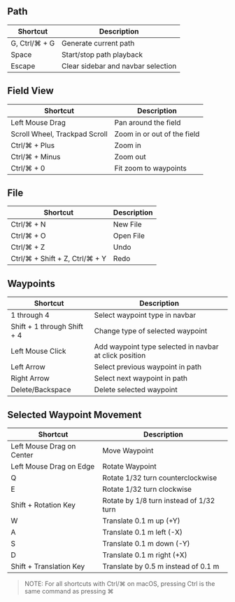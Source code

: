 ## Path

| Shortcut      | Description                        |
| ------------- | ---------------------------------- |
| G, Ctrl/⌘ + G | Generate current path              |
| Space         | Start/stop path playback           |
| Escape        | Clear sidebar and navbar selection |

## Field View

| Shortcut                      | Description                 |
| ----------------------------- | --------------------------- |
| Left Mouse Drag               | Pan around the field        |
| Scroll Wheel, Trackpad Scroll | Zoom in or out of the field |
| Ctrl/⌘ + Plus                 | Zoom in                     |
| Ctrl/⌘ + Minus                | Zoom out                    |
| Ctrl/⌘ + 0                    | Fit zoom to waypoints       |

## File

| Shortcut                       | Description |
| ------------------------------ | ----------- |
| Ctrl/⌘ + N                     | New File    |
| Ctrl/⌘ + O                     | Open File   |
| Ctrl/⌘ + Z                     | Undo        |
| Ctrl/⌘ + Shift + Z, Ctrl/⌘ + Y | Redo        |

## Waypoints

| Shortcut                       | Description                                            |
| ------------------------------ | ------------------------------------------------------ |
| 1 through 4                    | Select waypoint type in navbar                         |
| Shift + 1 through Shift + 4    | Change type of selected waypoint                       |
| Left Mouse Click               | Add waypoint type selected in navbar at click position |
| Left Arrow                     | Select previous waypoint in path                       |
| Right Arrow                    | Select next waypoint in path                           |
| Delete/Backspace               | Delete selected waypoint                               |

## Selected Waypoint Movement

| Shortcut                  | Description                             |
| ------------------------- | --------------------------------------- |
| Left Mouse Drag on Center | Move Waypoint                           |
| Left Mouse Drag on Edge   | Rotate Waypoint                         |
| Q                         | Rotate 1/32 turn counterclockwise       |
| E                         | Rotate 1/32 turn clockwise              |
| Shift + Rotation Key      | Rotate by 1/8 turn instead of 1/32 turn |
| W                         | Translate 0.1 m up (+Y)                 |
| A                         | Translate 0.1 m left (-X)               |
| S                         | Translate 0.1 m down (-Y)               |
| D                         | Translate 0.1 m right (+X)              |
| Shift + Translation Key   | Translate by 0.5 m instead of 0.1 m     |

> NOTE: For all shortcuts with Ctrl/⌘ on macOS, pressing Ctrl is the same command as pressing ⌘
